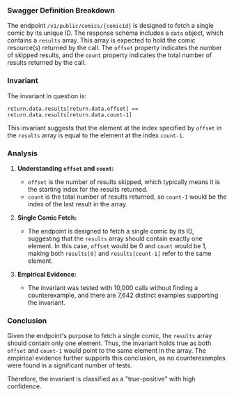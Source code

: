 ### Swagger Definition Breakdown
The endpoint `/v1/public/comics/{comicId}` is designed to fetch a single comic by its unique ID. The response schema includes a `data` object, which contains a `results` array. This array is expected to hold the comic resource(s) returned by the call. The `offset` property indicates the number of skipped results, and the `count` property indicates the total number of results returned by the call.

### Invariant
The invariant in question is:

`return.data.results[return.data.offset] == return.data.results[return.data.count-1]`

This invariant suggests that the element at the index specified by `offset` in the `results` array is equal to the element at the index `count-1`.

### Analysis
1. **Understanding `offset` and `count`:**
   - `offset` is the number of results skipped, which typically means it is the starting index for the results returned.
   - `count` is the total number of results returned, so `count-1` would be the index of the last result in the array.

2. **Single Comic Fetch:**
   - The endpoint is designed to fetch a single comic by its ID, suggesting that the `results` array should contain exactly one element. In this case, `offset` would be 0 and `count` would be 1, making both `results[0]` and `results[count-1]` refer to the same element.

3. **Empirical Evidence:**
   - The invariant was tested with 10,000 calls without finding a counterexample, and there are 7,642 distinct examples supporting the invariant.

### Conclusion
Given the endpoint's purpose to fetch a single comic, the `results` array should contain only one element. Thus, the invariant holds true as both `offset` and `count-1` would point to the same element in the array. The empirical evidence further supports this conclusion, as no counterexamples were found in a significant number of tests.

Therefore, the invariant is classified as a "true-positive" with high confidence.
